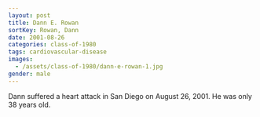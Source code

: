 ```yaml
---
layout: post
title: Dann E. Rowan
sortKey: Rowan, Dann
date: 2001-08-26
categories: class-of-1980
tags: cardiovascular-disease
images:
  - /assets/class-of-1980/dann-e-rowan-1.jpg
gender: male
---
```

Dann suffered a heart attack in San Diego on August 26, 2001. He was only 38 years old.
